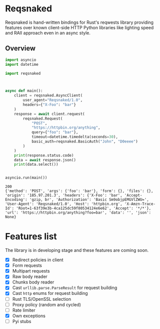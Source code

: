 # Reqsnaked
Reqsnaked is hand-written bindings for Rust's reqwests library providing features over known client-side HTTP Python libraries like lighting speed and RAII approach even in an async style.

## Overview
```python
import asyncio
import datetime

import reqsnaked



async def main():
    client = reqsnaked.AsyncClient(
        user_agent="Reqsnaked/1.0",
        headers={"X-Foo": "bar"}
    )
    response = await client.request(
        reqsnaked.Request(
            "POST",
            "https://httpbin.org/anything",
            query={"foo": "bar"},
            timeout=datetime.timedelta(seconds=30),
            basic_auth=reqsnaked.BasicAuth("John", "D0eeee")
        )
    )
    print(response.status.code)
    data = await response.json()
    print(data.select())


asyncio.run(main())
```
```
200
{'method': 'POST', 'args': {'foo': 'bar'}, 'form': {}, 'files': {}, 'origin': '185.97.201.3', 'headers': {'X-Foo': 'bar', 'Accept-Encoding': 'gzip, br', 'Authorization': 'Basic Sm9objpEMGVlZWU=', 'User-Agent': 'Reqsnaked/1.0', 'Host': 'httpbin.org', 'X-Amzn-Trace-Id': 'Root=1-63f39e3b-4ca125dc59f80534124e6e62', 'Accept': '*/*'}, 'url': 'https://httpbin.org/anything?foo=bar', 'data': '', 'json': None}

```

# Features list
The library is in developing stage and these features are coming soon.
- [X] Redirect policies in client
- [X] Form requests
- [X] Multipart requests
- [X] Raw body reader
- [X] Chunks body reader
- [X] Cast `urllib.parse.ParseResult` for request building
- [X] Cast `http` enums for request building
- [ ] Rust TLS/OpenSSL selection
- [ ] Proxy policy (random and cycled)
- [ ] Rate limiter
- [X] Own exceptions
- [ ] Pyi stubs

